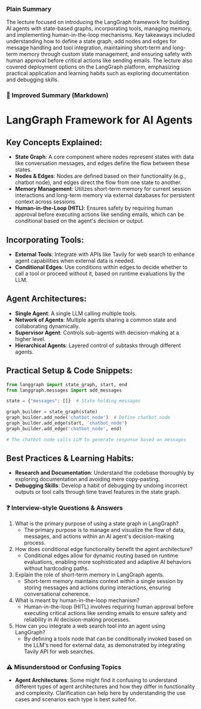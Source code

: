  ### Plain Summary
The lecture focused on introducing the LangGraph framework for building AI agents with state-based graphs, incorporating tools, managing memory, and implementing human-in-the-loop mechanisms. Key takeaways included understanding how to define a state graph, add nodes and edges for message handling and tool integration, maintaining short-term and long-term memory through custom state management, and ensuring safety with human approval before critical actions like sending emails. The lecture also covered deployment options on the LangGraph platform, emphasizing practical application and learning habits such as exploring documentation and debugging skills.

### 📝 Improved Summary (Markdown)
# LangGraph Framework for AI Agents

## Key Concepts Explained:
- **State Graph**: A core component where nodes represent states with data like conversation messages, and edges define the flow between these states.
- **Nodes & Edges**: Nodes are defined based on their functionality (e.g., chatbot node), and edges direct the flow from one state to another.
- **Memory Management**: Utilizes short-term memory for current session interactions and long-term memory via external databases for persistent context across sessions.
- **Human-in-the-Loop (HITL)**: Ensures safety by requiring human approval before executing actions like sending emails, which can be conditional based on the agent's decision or output.

## Incorporating Tools:
- **External Tools**: Integrate with APIs like Tavily for web search to enhance agent capabilities when external data is needed.
- **Conditional Edges**: Use conditions within edges to decide whether to call a tool or proceed without it, based on runtime evaluations by the LLM.

## Agent Architectures:
- **Single Agent**: A single LLM calling multiple tools.
- **Network of Agents**: Multiple agents sharing a common state and collaborating dynamically.
- **Supervisor Agent**: Controls sub-agents with decision-making at a higher level.
- **Hierarchical Agents**: Layered control of subtasks through different agents.

## Practical Setup & Code Snippets:
```python
from langgraph import state_graph, start, end
from langgraph.messages import add_messages

state = {"messages": []}  # State holding messages

graph_builder = state_graph(state)
graph_builder.add_node('chatbot_node')  # Define chatbot node
graph_builder.add_edge(start, 'chatbot_node')
graph_builder.add_edge('chatbot_node', end)

# The chatbot node calls LLM to generate response based on messages
```

## Best Practices & Learning Habits:
- **Research and Documentation**: Understand the codebase thoroughly by exploring documentation and avoiding mere copy-pasting.
- **Debugging Skills**: Develop a habit of debugging by undoing incorrect outputs or tool calls through time travel features in the state graph.

### ❓ Interview-style Questions & Answers
1. What is the primary purpose of using a state graph in LangGraph?
   - The primary purpose is to manage and visualize the flow of data, messages, and actions within an AI agent's decision-making process.
2. How does conditional edge functionality benefit the agent architecture?
   - Conditional edges allow for dynamic routing based on runtime evaluations, enabling more sophisticated and adaptive AI behaviors without hardcoding paths.
3. Explain the role of short-term memory in LangGraph agents.
   - Short-term memory maintains context within a single session by storing messages and actions during interactions, ensuring conversational coherence.
4. What is meant by human-in-the-loop mechanism?
   - Human-in-the-loop (HITL) involves requiring human approval before executing critical actions like sending emails to ensure safety and reliability in AI decision-making processes.
5. How can you integrate a web search tool into an agent using LangGraph?
   - By defining a tools node that can be conditionally invoked based on the LLM's need for external data, as demonstrated by integrating Tavily API for web searches.

### ⚠️ Misunderstood or Confusing Topics
- **Agent Architectures**: Some might find it confusing to understand different types of agent architectures and how they differ in functionality and complexity. Clarification can help here by understanding the use cases and scenarios each type is best suited for.